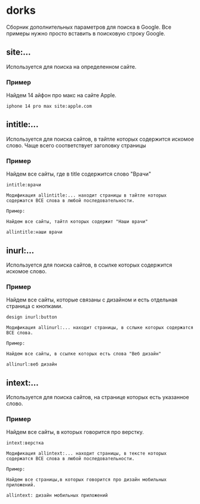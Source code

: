 # dorks

Сборник дополнительных параметров для поиска в Google.
Все примеры нужно просто вставить в поисковую строку Google.

## site:...

Используется для поиска на определенном сайте.

### Пример

Найдем 14 айфон про макс на сайте Apple.

`iphone 14 pro max site:apple.com`

## intitle:...

Используется для поиска сайтов, в тайтле которых содержится искомое слово. Чаще всего соответствует заголовку страницы

### Пример

Найдем все сайты, где в title содержится слово "Врачи"

`intitle:врачи`

~~~
Модификация allintitle:... находит страницы в тайтле которых содержатся ВСЕ слова в любой последовательности.

Пример:

Найдем все сайты, тайтл которых содержит "Наши врачи"

allintitle:наши врачи
~~~

## inurl:...

Используется для поиска сайтов, в ссылке которых содержится искомое слово.

### Пример

Найдем все сайты, которые связаны с дизайном и есть отдельная страница с кнопками.

`design inurl:button`

~~~
Модификация allinurl:... находит страницы, в сслыке которых содержатся ВСЕ слова.

Пример:

Найдем все сайты, в ссылке которых есть слова "Веб дизайн"

allinurl:веб дизайн
~~~

## intext:...

Используется для поиска сайтов, на странице которых есть указанное слово.

### Пример

Найдем все сайты, в которых говорится про верстку.

`intext:верстка`

~~~
Модификация allintext:... находит страницы, в тексте которых содержатся ВСЕ слова в любой последовательности.

Пример:

Найдем все страницы,в которых говорится про дизайн мобильных приложений.

allintext: дизайн мобильных приложений
~~~
